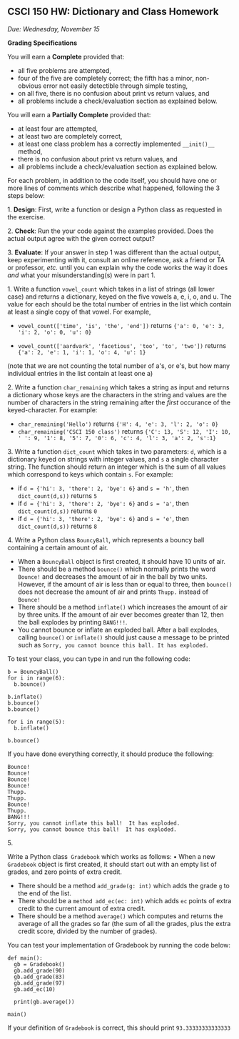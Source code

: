 CSCI 150 HW: Dictionary and Class Homework
---------------------------------------

*Due: Wednesday, November 15*

**Grading Specifications**

You will earn a **Complete** provided that:
- all five problems are attempted,
- four of the five are completely correct; the fifth has a minor, non-obvious error not easily detectible through simple testing,
- on all five, there is no confusion about print vs return values, and
- all problems include a check/evaluation section as explained below.

You will earn a **Partially Complete** provided that:
- at least four are attempted,
- at least two are completely correct,
- at least one class problem has a correctly implemented `__init()__` method,
- there is no confusion about print vs return values, and
- all problems include a check/evaluation section as explained below.

For each problem, in addition to the code itself, you should have one or more lines of comments which describe what happened, following the 3 steps below:

1\. **Design**: First, write a function or design a Python class as requested in the
  exercise.

2\. **Check**: Run the your code against the examples provided.  Does the actual
   output agree with the given correct output?

3\. **Evaluate**: If your answer in step 1 was different than the
   actual output, keep experimenting with it, consult an online
   reference, ask a friend or TA or professor, *etc.* until you can
   explain why the code works the way it does *and* what your
   misunderstanding(s) were in part 1.


1\. Write a function `vowel_count` which takes in a list of strings (all lower case) and returns a dictionary, keyed on the five vowels a, e, i, o, and u. The value for each should be the total number of entries in the list which contain at least a single copy of that vowel. For example,

- `vowel_count(['time', 'is', 'the', 'end'])` returns  `{'a': 0, 'e': 3, 'i': 2, 'o': 0, 'u': 0}`


- `vowel_count(['aardvark', 'facetious', 'too', 'to', 'two'])` returns `{'a': 2, 'e': 1, 'i': 1, 'o': 4, 'u': 1}`

(note that we are not counting the total number of a's, or e's,
but how many individual entries in the list contain at least one a)

2\.  Write a function `char_remaining` which takes a string as input and returns a dictionary whose keys are the characters in the string and values are the number of characters in the string remaining after the *first* occurance of the keyed-character.  For example:

- `char_remaining('Hello')` returns `{'H': 4, 'e': 3, 'l': 2, 'o': 0}`
- `char_remaining('CSCI 150 class')` returns `{'C': 13, 'S': 12, 'I': 10, ' ': 9, '1': 8, '5': 7, '0': 6, 'c': 4, 'l': 3, 'a': 2, 's':1}`

3\.  Write a function `dict_count` which takes in two parameters: `d`, which is a dictionary keyed on strings with integer values, and `s` a single character string. The function should return an integer which is the sum of all values which correspond to keys which contain `s`.  For example:

- if `d = {'hi': 3, 'there': 2, 'bye': 6}` and `s = 'h'`, then `dict_count(d,s))` returns `5`
- if `d = {'hi': 3, 'there': 2, 'bye': 6}` and `s = 'a'`, then `dict_count(d,s))` returns `0`
- if `d = {'hi': 3, 'there': 2, 'bye': 6}` and `s = 'e'`, then `dict_count(d,s))` returns `8`

4\. Write a Python class `BouncyBall`, which represents a bouncy ball containing a certain amount of air.

- When a `BouncyBall` object is first created, it should have 10 units of air.
- There should be a method `bounce()` which normally prints the
    word `Bounce!` and decreases the amount of air in the ball by
    two units. However, if the amount of air is less than or equal to
    three, then `bounce()` does not decrease the amount of air
    and prints `Thupp.` instead of `Bounce!`
-  There should be a method `inflate()` which increases the
    amount of air by three units. If the amount of air ever becomes
    greater than 12, then the ball explodes by printing
    `BANG!!!`.
- You cannot bounce or inflate an exploded ball. After a ball explodes, calling `bounce()` or `inflate()` should
        just cause a message to be printed such as `Sorry, you cannot bounce this ball. It has exploded.`

To test your class, you can type in and run the following code:


    b = BouncyBall()
    for i in range(6):
      b.bounce()

    b.inflate()
    b.bounce()
    b.bounce()

    for i in range(5):
      b.inflate()

    b.bounce()


If you have done everything correctly, it should produce the following:

    Bounce!
    Bounce!
    Bounce!
    Bounce!
    Thupp.
    Thupp.
    Bounce!
    Thupp.
    BANG!!!
    Sorry, you cannot inflate this ball!  It has exploded.
    Sorry, you cannot bounce this ball!  It has exploded.


5\.

Write a Python class` Gradebook` which works as follows:
• When a new `Gradebook` object is first created, it should start out
with an empty list of grades, and zero points of extra credit.

- There should be a method `add_grade(g: int)` which adds the grade
`g` to the end of the list.
- There should be a `method add_ec(ec: int)` which adds `ec` points
of extra credit to the current amount of extra credit.
- There should be a method `average()` which computes and returns
the average of all the grades so far (the sum of all the grades, plus
the extra credit score, divided by the number of grades).


You can test your implementation of Gradebook by running the code below:

    def main():
      gb = Gradebook()
      gb.add_grade(90)
      gb.add_grade(83)
      gb.add_grade(97)
      gb.add_ec(10)

      print(gb.average())

    main()

If your definition of `Gradebook` is correct, this should print `93.33333333333333`
